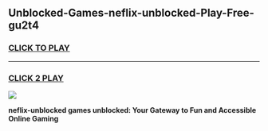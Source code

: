 
## Unblocked-Games-neflix-unblocked-Play-Free-gu2t4
<h3>
<a href="https://premium76.site?title=neflix-unblocked&ref=10A">CLICK TO PLAY</a></h3>
<hr>

<h3>
<a href="https://premium76.site?title=neflix-unblocked&ref=10A">CLICK 2 PLAY</a>
  
</h3>

<a href="https://premium76.site?title=neflix-unblocked&ref=10A"><img src="https://clearcache.store/games.png"></a>


**neflix-unblocked games unblocked: Your Gateway to Fun and Accessible Online Gaming**

